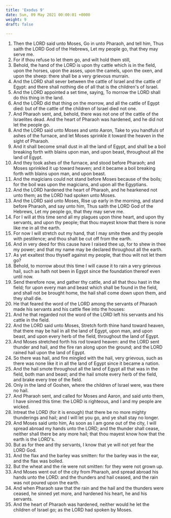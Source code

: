 ```yaml
---
title: 'Exodus 9'
date: Sun, 09 May 2021 00:00:01 +0000
weight: 9
draft: false
  
---
```


1. Then the LORD said unto Moses, Go in unto Pharaoh, and tell him, Thus saith the LORD God of the Hebrews, Let my people go, that they may serve me.
2. For if thou refuse to let them go, and wilt hold them still,
3. Behold, the hand of the LORD is upon thy cattle which is in the field, upon the horses, upon the asses, upon the camels, upon the oxen, and upon the sheep: there shall be a very grievous murrain.
4. And the LORD shall sever between the cattle of Israel and the cattle of Egypt: and there shall nothing die of all that is the children's of Israel.
5. And the LORD appointed a set time, saying, To morrow the LORD shall do this thing in the land.
6. And the LORD did that thing on the morrow, and all the cattle of Egypt died: but of the cattle of the children of Israel died not one.
7. And Pharaoh sent, and, behold, there was not one of the cattle of the Israelites dead. And the heart of Pharaoh was hardened, and he did not let the people go.
8. And the LORD said unto Moses and unto Aaron, Take to you handfuls of ashes of the furnace, and let Moses sprinkle it toward the heaven in the sight of Pharaoh.
9. And it shall become small dust in all the land of Egypt, and shall be a boil breaking forth with blains upon man, and upon beast, throughout all the land of Egypt.
10. And they took ashes of the furnace, and stood before Pharaoh; and Moses sprinkled it up toward heaven; and it became a boil breaking forth with blains upon man, and upon beast.
11. And the magicians could not stand before Moses because of the boils; for the boil was upon the magicians, and upon all the Egyptians.
12. And the LORD hardened the heart of Pharaoh, and he hearkened not unto them; as the LORD had spoken unto Moses.
13. And the LORD said unto Moses, Rise up early in the morning, and stand before Pharaoh, and say unto him, Thus saith the LORD God of the Hebrews, Let my people go, that they may serve me.
14. For I will at this time send all my plagues upon thine heart, and upon thy servants, and upon thy people; that thou mayest know that there is none like me in all the earth.
15. For now I will stretch out my hand, that I may smite thee and thy people with pestilence; and thou shalt be cut off from the earth.
16. And in very deed for this cause have I raised thee up, for to shew in thee my power; and that my name may be declared throughout all the earth.
17. As yet exaltest thou thyself against my people, that thou wilt not let them go?
18. Behold, to morrow about this time I will cause it to rain a very grievous hail, such as hath not been in Egypt since the foundation thereof even until now.
19. Send therefore now, and gather thy cattle, and all that thou hast in the field; for upon every man and beast which shall be found in the field, and shall not be brought home, the hail shall come down upon them, and they shall die.
20. He that feared the word of the LORD among the servants of Pharaoh made his servants and his cattle flee into the houses:
21. And he that regarded not the word of the LORD left his servants and his cattle in the field.
22. And the LORD said unto Moses, Stretch forth thine hand toward heaven, that there may be hail in all the land of Egypt, upon man, and upon beast, and upon every herb of the field, throughout the land of Egypt.
23. And Moses stretched forth his rod toward heaven: and the LORD sent thunder and hail, and the fire ran along upon the ground; and the LORD rained hail upon the land of Egypt.
24. So there was hail, and fire mingled with the hail, very grievous, such as there was none like it in all the land of Egypt since it became a nation.
25. And the hail smote throughout all the land of Egypt all that was in the field, both man and beast; and the hail smote every herb of the field, and brake every tree of the field.
26. Only in the land of Goshen, where the children of Israel were, was there no hail.
27. And Pharaoh sent, and called for Moses and Aaron, and said unto them, I have sinned this time: the LORD is righteous, and I and my people are wicked.
28. Intreat the LORD (for it is enough) that there be no more mighty thunderings and hail; and I will let you go, and ye shall stay no longer.
29. And Moses said unto him, As soon as I am gone out of the city, I will spread abroad my hands unto the LORD; and the thunder shall cease, neither shall there be any more hail; that thou mayest know how that the earth is the LORD's.
30. But as for thee and thy servants, I know that ye will not yet fear the LORD God.
31. And the flax and the barley was smitten: for the barley was in the ear, and the flax was bolled.
32. But the wheat and the rie were not smitten: for they were not grown up.
33. And Moses went out of the city from Pharaoh, and spread abroad his hands unto the LORD: and the thunders and hail ceased, and the rain was not poured upon the earth.
34. And when Pharaoh saw that the rain and the hail and the thunders were ceased, he sinned yet more, and hardened his heart, he and his servants.
35. And the heart of Pharaoh was hardened, neither would he let the children of Israel go; as the LORD had spoken by Moses.
